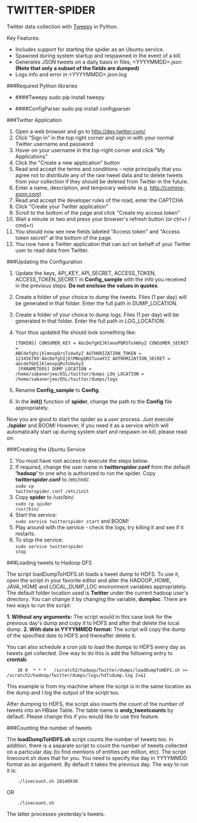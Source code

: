 TWITTER-SPIDER
==============
Twitter data collection with [Tweepy](http://www.github.com/tweepy/tweepy) in Python. 

Key Features:
- Includes support for starting the spider as an Ubuntu service.
- Spawned during system startup and respawned in the event of a kill.
- Generates JSON tweets on a daily basis in files, &lt;YYYYMMDD&gt;.json **(Note that only a subset of the fields are dumped)**
- Logs info and error in &lt;YYYYMMDD&gt;.json.log

###Required Python libraries

- ####Tweepy
sudo pip install tweepy

- ####ConfigParser
sudo pip install configparser

###Twitter Application

1. Open a web browser and go to http://dev.twitter.com/
2. Click “Sign in” in the top right corner and sign in with your normal Twitter username and password
3. Hover on your username in the top-right corner and click "My Applications"
4. Click the "Create a new application" button
5. Read and accept the terms and conditions – note principally that you agree not to distribute any of the raw tweet data and to delete tweets from your collection if they should be deleted from Twitter in the future.
6. Enter a name, description, and temporary website (e.g. http://coming-soon.com)
7. Read and accept the developer rules of the road, enter the CAPTCHA
8. Click "Create your Twitter application"
9. Scroll to the bottom of the page and click "Create my access token"
10. Wait a minute or two and press your browser's refresh button (or ctrl+r / cmd+r)
11. You should now see new fields labeled "Access token" and "Access token secret" at the bottom of the page.
12. You now have a Twitter application that can act on behalf of your Twitter user to read data from Twitter.

###Updating the Configuration

1. Update the keys, API_KEY, API_SECRET, ACCESS_TOKEN, ACCESS_TOKEN_SECRET in **Config_sample** with the info you received in the previous steps. **Do not enclose the values in quotes**.
2. Create a folder of your choice to dump the tweets. Files (1 per day) will be generated in that folder. Enter the full path in DUMP_LOCATION.
3. Create a folder of your choice to dump logs. Files (1 per day) will be generated in that folder. Enter the full path in LOG_LOCATION.
4. Your thus updated file should look something like:
<br><code>
[TOKENS]
CONSUMER_KEY = AbcDefgHIJKlmnoPQRSTuVWXyZ
CONSUMER_SECRET = ABCdefghijklmnopQrsTuVwXyZ
AUTHORIZATION_TOKEN = 123456789-AbcDefghIjklMNopQRSTuvwXYZ
AUTHORIZATION_SECRET = abcdefGHIJklmnopqRstUVwXyZ<br>
[PARAMETERS]
DUMP_LOCATION = /home/sabanerjee/DSL/twitter/dumps
LOG_LOCATION = /home/sabanerjee/DSL/twitter/dumps/logs
</code><br>

4. Rename **Config_sample** to **Config**.
5. In the **init()** function of **spider**, change the path to the **Config** file appropriately.

Now you are good to start the spider as a user process. Just execute **./spider** and BOOM! However, if you need it as a service which will automatically start up during system start and respawn on kill, please read on.

###Creating the Ubuntu Service

1. You must have root access to execute the steps below.
2. If required, change the user name in **twitterspider.conf** from the default **'hadoop'** to one who is authorized to run the spider. Copy **twitterspider.conf** to /etc/init/.<br><code>sudo cp twitterspider.conf /etc/init </code>
3. Copy **spider** to /usr/bin/.<br><code>sudo cp spider /usr/bin/</code>
4. Start the service:<br><code>sudo service twitterspider start</code> and BOOM!
5. Play around with the service - check the logs, try killing it and see if it restarts.
6. To stop the service:<br><code>sudo service twitterspider stop</code>

###Loading tweets to Hadoop DFS

The script loadDumpToHDFS.sh loads a tweet dump to HDFS. To use it, open the script in your favorite editor and alter the HADOOP_HOME, JAVA_HOME and LOCAL_DUMP_LOC environment variables appropriately. The default folder location used is **Twitter** under the current hadoop user's directory. You can change it by changing the variable, **dumploc**. There are two ways to run the script:

**1. Without any arguments:** The script would in this case look for the previous day's dump and copy it to HDFS and after that delete the local dump.
**2. With date in YYYYMMDD format:** The script will copy the dump of the specified date to HDFS and thereafter delete it. 

You can also schedule a cron job to load the dumps to HDFS every day as tweets get collected. One way to do this is add the following entry to **crontab**:

```
	30 0  * * *   /scratch2/hadoop/Twitter/dumps/loadDumpToHDFS.sh >> /scratch2/hadoop/Twitter/dumps/logs/hdfsdump.log 2>&1
```
This example is from my machine where the script is in the same location as the dump and I log the output of the script too.

After dumping to HDFS, the script also inserts the count of the number of tweets into an HBase Table. The table name is **andy\_tweetcounts** by default. Please change this if you would like to use this feature.

###Counting the number of tweets


The **loadDumpToHDFS.sh** script counts the number of tweets too. In addition, there is a separate script to count the number of tweets collected on a particular day (to find mentions of entities per million, etc). The script linecount.sh does that for you. You need to specify the day in YYYYMMDD format as an argument. By default it takes the previous day. The way to run it is:

```
	./linecount.sh 20140930
```
OR
```
	./linecount.sh
```
The latter processes yesterday's tweets.


